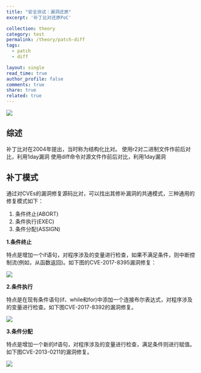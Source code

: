 ```yaml
---
title: "安全测试：漏洞还原"
excerpt: '补丁比对还原PoC'

collection: theory
category: test
permalink: /theory/patch-diff
tags: 
  - patch
  - diff

layout: single
read_time: true
author_profile: false
comments: true
share: true
related: true
---
```


![](../images/theory/patch.png)

## 综述

补丁比对在2004年提出，当时称为结构化比对。
使用r2对二进制文件作前后对比，利用1day漏洞
使用diff命令对源文件作前后对比，利用1day漏洞

## 补丁模式

通过对CVEs的漏洞修复源码比对，可以找出其修补漏洞的共通模式，三种通用的修复模式如下：
1. 条件终止(ABORT)
2. 条件执行(EXEC)
3. 条件分配(ASSIGN)

**1.条件终止**

特点是增加一个if语句，对程序涉及的变量进行检查，如果不满足条件，则中断控制流(例如，从函数返回)。如下图的CVE-2017-8395漏洞修复：

![](../images/theory/patch/CVE-2017-8395.png)

**2.条件执行**

特点是在现有条件语句(if、while和for)中添加一个连接布尔表达式，对程序涉及的变量进行检查。如下图CVE-2017-8392的漏洞修复。

![](../images/theory/patch/CVE-2017-8392.png)

**3.条件分配**

特点是增加一个新的if语句，对程序涉及的变量进行检查，满足条件则进行赋值。如下图CVE-2013-0211的漏洞修复。

![](../images/theory/patch/CVE-2013-0211.png)